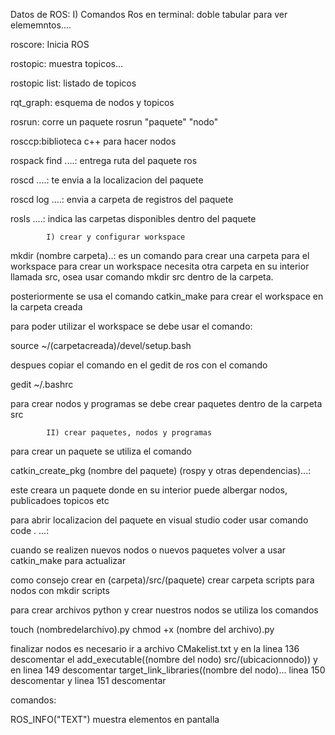 Datos de ROS:
   				I) Comandos Ros en terminal:
doble tabular para ver elememntos....

roscore: Inicia ROS

rostopic: muestra topicos...

rostopic list: listado de topicos

rqt_graph: esquema de nodos y topicos

rosrun: corre un paquete rosrun "paquete" "nodo"

rosccp:biblioteca c++ para hacer nodos

rospack find ....: entrega ruta del paquete ros

roscd ....: te envia a la localizacion del paquete

roscd log ....: envia a carpeta de registros del paquete

rosls ....: indica las carpetas disponibles dentro del paquete 

			I) crear y configurar workspace

mkdir (nombre carpeta)..:  es un comando para crear una carpeta para el workspace
para crear un workspace necesita otra carpeta en su interior llamada src, osea usar comando mkdir src dentro de la carpeta.

posteriormente se usa el comando catkin_make para crear el workspace en la carpeta creada

para poder utilizar el workspace se debe usar el comando:

source ~/(carpetacreada)/devel/setup.bash

despues copiar el comando en el gedit de ros con el comando

gedit ~/.bashrc


para crear nodos y programas se debe crear paquetes dentro de la carpeta src

			II) crear paquetes, nodos y programas

para crear un paquete se utiliza el comando 

catkin_create_pkg (nombre del paquete) (rospy y otras dependencias)...:

este creara un paquete donde en su interior puede albergar nodos, publicadoes topicos etc

para abrir localizacion del paquete en visual studio coder usar comando code . ...:

cuando se realizen nuevos nodos o nuevos paquetes volver a usar catkin_make para actualizar

como consejo crear en (carpeta)/src/(paquete) crear carpeta scripts para nodos con mkdir scripts

para crear archivos python y crear nuestros nodos se utiliza los comandos

touch (nombredelarchivo).py
chmod +x (nombre del archivo).py


finalizar nodos 
es necesario ir a archivo CMakelist.txt y en la linea 136 descomentar el add_executable((nombre del nodo) src/(ubicacionnodo))
y en linea 149 descomentar target_link_libraries((nombre del nodo)...
linea 150 descomentar y linea 151 descomentar 

comandos:

ROS_INFO("TEXT") muestra elementos en pantalla


 
